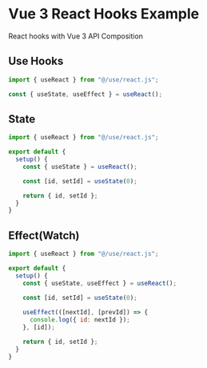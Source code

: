 # Vue 3 React Hooks Example

React hooks with Vue 3 API Composition

## Use Hooks

```js
import { useReact } from "@/use/react.js";

const { useState, useEffect } = useReact();
```

## State

```js
import { useReact } from "@/use/react.js";

export default {
  setup() {
    const { useState } = useReact();

    const [id, setId] = useState(0);

    return { id, setId };
  }
}
```
## Effect(Watch)

```js
import { useReact } from "@/use/react.js";

export default {
  setup() {
    const { useState, useEffect } = useReact();

    const [id, setId] = useState(0);
    
    useEffect(([nextId], [prevId]) => {
      console.log({ id: nextId });
    }, [id]);

    return { id, setId };
  }
}
```
